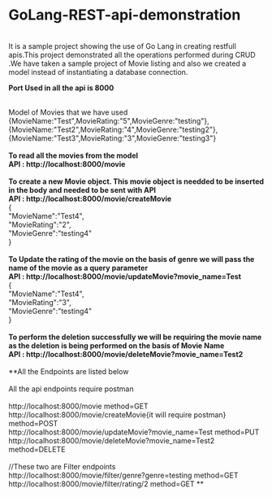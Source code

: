 # GoLang-REST-api-demonstration #
<br />
It is a sample project showing the use of Go Lang in creating restfull apis.This project demonstrated all the operations performed during CRUD .We have taken a sample project of Movie listing and also we created a model instead of instantiating a database connection.
</br>

**Port Used in all the api is 8000**

<br />Model of Movies that we have used<br />
{MovieName:"Test",MovieRating:"5",MovieGenre:"testing"},<br />
{MovieName:"Test2",MovieRating:"4",MovieGenre:"testing2"},<br />
{MovieName:"Test3",MovieRating:"3",MovieGenre:"testing3"}<br />
<br />
**To read all the movies from the model<br />
API : http://localhost:8000/movie**<br />
<br />
**To create a new Movie object. This movie object is needded to be inserted in the body and needed to be sent with API<br />
API : http://localhost:8000/movie/createMovie**<br />
{<br />
    "MovieName":"Test4",<br />
    "MovieRating":"2",<br />
    "MovieGenre":"testing4"<br />
}<br />
<br />
**To Update the rating of the movie on the basis of genre we will pass the name of the movie as a query parameter <br />
API :  http://localhost:8000/movie/updateMovie?movie_name=Test** <br />
{<br />
	"MovieName":"Test4",<br />
	"MovieRating":"3",<br />
	"MovieGenre":"testing4"<br />
}<br />
<br />
**To perform the deletion successfully we will be requiring the movie name as the deletion is being performed on the basis of Movie Name<br />
API : http://localhost:8000/movie/deleteMovie?movie_name=Test2**<br />
<br />
**All the Endpoints are listed below<br />
 <br />All the api endpoints require postman  
 <br />http://localhost:8000/movie   method=GET
 <br />http://localhost:8000/movie/createMovie{it will require postman} method=POST
 <br />http://localhost:8000/movie/updateMovie?movie_name=Test method=PUT
 <br />http://localhost:8000/movie/deleteMovie?movie_name=Test2 method=DELETE
 <br />
 <br />//These two are Filter endpoints 
 <br />http://localhost:8000/movie/filter/genre?genre=testing method=GET
 <br />http://localhost:8000/movie/filter/rating/2 method=GET
**
